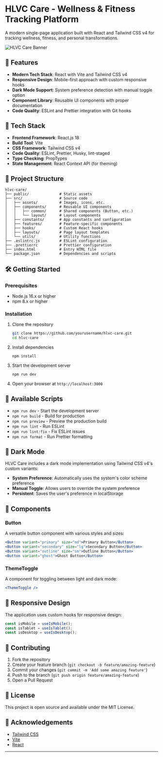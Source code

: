 # HLVC Care - Wellness & Fitness Tracking Platform

A modern single-page application built with React and Tailwind CSS v4 for tracking wellness, fitness, and personal transformations.

![HLVC Care Banner](https://via.placeholder.com/1200x300/0ea5e9/FFFFFF?text=HLVC+Care)

## 🚀 Features

- **Modern Tech Stack**: React with Vite and Tailwind CSS v4
- **Responsive Design**: Mobile-first approach with custom responsive hooks
- **Dark Mode Support**: System preference detection with manual toggle option
- **Component Library**: Reusable UI components with proper documentation
- **Code Quality**: ESLint and Prettier integration with Git hooks

## 🧰 Tech Stack

- **Frontend Framework**: React.js 18
- **Build Tool**: Vite
- **CSS Framework**: Tailwind CSS v4
- **Code Quality**: ESLint, Prettier, Husky, lint-staged
- **Type Checking**: PropTypes
- **State Management**: React Context API (for theming)

## 📂 Project Structure

```
hlvc-care/
├── public/              # Static assets
├── src/                 # Source code
│   ├── assets/          # Images, icons, etc.
│   ├── components/      # Reusable UI components
│   │   ├── common/      # Shared components (Button, etc.)
│   │   └── layout/      # Layout components
│   ├── constants/       # App constants and configuration
│   ├── features/        # Feature-specific components
│   ├── hooks/           # Custom React hooks
│   ├── layouts/         # Page layout templates
│   └── utils/           # Utility functions
├── .eslintrc.js         # ESLint configuration
├── .prettierrc          # Prettier configuration
├── index.html           # Entry HTML file
└── package.json         # Dependencies and scripts
```

## 🛠️ Getting Started

### Prerequisites

- Node.js 16.x or higher
- npm 8.x or higher

### Installation

1. Clone the repository
   ```bash
   git clone https://github.com/yourusername/hlvc-care.git
   cd hlvc-care
   ```

2. Install dependencies
   ```bash
   npm install
   ```

3. Start the development server
   ```bash
   npm run dev
   ```

4. Open your browser at `http://localhost:3000`

## 🧪 Available Scripts

- `npm run dev` - Start the development server
- `npm run build` - Build for production
- `npm run preview` - Preview the production build
- `npm run lint` - Run ESLint
- `npm run lint:fix` - Fix ESLint issues
- `npm run format` - Run Prettier formatting

## 🌙 Dark Mode

HLVC Care includes a dark mode implementation using Tailwind CSS v4's custom variants:

- **System Preference**: Automatically uses the system's color scheme preference
- **Manual Toggle**: Allows users to override the system preference
- **Persistent**: Saves the user's preference in localStorage

## 🧩 Components

### Button

A versatile button component with various styles and sizes:

```jsx
<Button variant="primary" size="md">Primary Button</Button>
<Button variant="secondary" size="lg">Secondary Button</Button>
<Button variant="outline" size="sm">Outline Button</Button>
<Button variant="ghost">Ghost Button</Button>
```

### ThemeToggle

A component for toggling between light and dark mode:

```jsx
<ThemeToggle />
```

## 📱 Responsive Design

The application uses custom hooks for responsive design:

```jsx
const isMobile = useIsMobile();
const isTablet = useIsTablet();
const isDesktop = useIsDesktop();
```

## 👥 Contributing

1. Fork the repository
2. Create your feature branch (`git checkout -b feature/amazing-feature`)
3. Commit your changes (`git commit -m 'Add some amazing feature'`)
4. Push to the branch (`git push origin feature/amazing-feature`)
5. Open a Pull Request

## 📄 License

This project is open source and available under the MIT License.

## 🙏 Acknowledgements

- [Tailwind CSS](https://tailwindcss.com/)
- [Vite](https://vitejs.dev/)
- [React](https://reactjs.org/)

---

